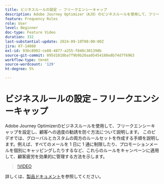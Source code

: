 ```yaml
---
title: ビジネスルールの設定 – フリークエンシーキャップ
description: Adobe Journey Optimizer（AJO）のビジネスルールを使用して、フリークエンシーキャップを設定し、顧客への過度の勧誘を防ぐ方法について説明します。 このビデオでは、グローバルとカスタムの両方のルールセットを作成する手順を説明します。例えば、すべてのメールを 1 日に 1 通に制限したり、プロモーションメールを個別にキャッピングしたりするなど、これらのルールをキャンペーンに適用して、顧客疲労を効果的に管理する方法を示します。
feature: Frequency Rules
role: User
level: Beginner
doc-type: Feature Video
duration: 332
last-substantial-update: 2024-09-10T00:00:00Z
jira: KT-14860
exl-id: 936c8902-ce08-4877-a255-f840c301398b
source-git-commit: 095d1010ba7f9b9b20aa05454188e8b74d7f6963
workflow-type: tm+mt
source-wordcount: '129'
ht-degree: 5%

---
```


# ビジネスルールの設定 – フリークエンシーキャップ

Adobe Journey Optimizerのビジネスルールを使用して、フリークエンシーキャップを設定し、顧客への過度の勧誘を防ぐ方法について説明します。 このビデオでは、グローバルとカスタムの両方のルールセットを作成する手順を説明します。例えば、すべてのメールを 1 日に 1 通に制限したり、プロモーションメールを個別にキャッピングしたりするなど、これらのルールをキャンペーンに適用して、顧客疲労を効果的に管理する方法を示します。

>[!VIDEO](https://video.tv.adobe.com/v/3433395/?learn=on)

詳しくは、[製品ドキュメント](https://experienceleague.adobe.com/en/docs/journey-optimizer/using/configuration/frequency-rules)を参照してください。
